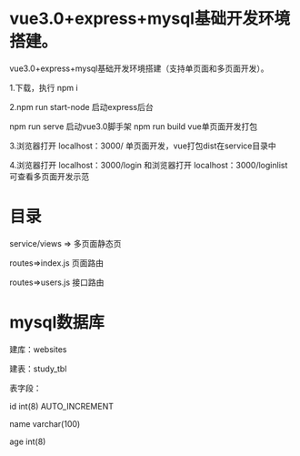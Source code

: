 
# vue3.0+express+mysql基础开发环境搭建。

vue3.0+express+mysql基础开发环境搭建（支持单页面和多页面开发）。

1.下载，执行 npm i

2.npm run start-node 启动express后台

  npm run serve 启动vue3.0脚手架
  npm run build vue单页面开发打包

3.浏览器打开 localhost：3000/ 单页面开发，vue打包dist在service目录中

4.浏览器打开 localhost：3000/login 和浏览器打开 localhost：3000/loginlist 可查看多页面开发示范


# 目录

service/views => 多页面静态页

routes=>index.js 页面路由

routes=>users.js 接口路由

# mysql数据库

建库：websites

建表：study_tbl

表字段：

id int(8) AUTO_INCREMENT 

name varchar(100)
       
age int(8)
